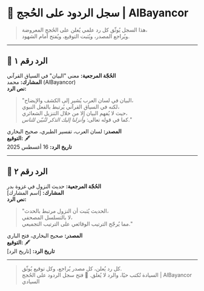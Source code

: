 # 📜 سجل الردود على الحُجج | AlBayancor

> هذا السجل يُوثّق كل رد علمي يُعلن على الحُجج المعروضة،  
> ويُراجع المصدر، ويُثبت التوقيع، ويُفتح أمام الشهود.

---

## 🧭 الرد رقم ١

**الحُجّة المرجعية:** معنى "البيان" في السياق القرآني  
**المشارك:** محمد (AlBayancor)  
**نص الرد:**  
> "البيان في لسان العرب يُشير إلى الكشف والإيضاح،  
> لكنه في السياق القرآني يُرتبط بالفعل النبوي،  
> حيث لا يُفهم البيان إلا من خلال التنزيل الشعائري،  
> كما في قوله تعالى: *وأنزلنا إليك الذكر لتُبيّن للناس*."

**المصدر:** لسان العرب، تفسير الطبري، صحيح البخاري  
**التوقيع:** 🖋️  
**تاريخ الرد:** 16 أغسطس 2025

---

## 🧭 الرد رقم ٢

**الحُجّة المرجعية:** حديث النزول في غزوة بدر  
**المشارك:** [اسم المشارك]  
**نص الرد:**  
> "الحديث يُثبت أن النزول مرتبط بالحدث،  
> لا بالتسلسل المصحفي،  
> مما يُرجّح الترتيب الوقائعي على الترتيب التجميعي."

**المصدر:** صحيح البخاري، فتح الباري  
**التوقيع:** 🖋️  
**تاريخ الرد:** [تاريخ الرد]

---

> كل رد يُعلن، كل مصدر يُراجع، وكل توقيع يُوثّق.  
> السيادة تُكتب حيًا، والرد لا يُغلق.
📜 فتح سجل الردود على الحُجج | AlBayancor السيادي